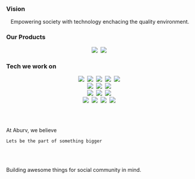 ### Vision
<p align="center">
 Empowering society with technology enchacing the quality environment.
</p>

### Our Products

<p align="center">
  <a href="https://github.com/aburv/tsts"><img src="https://img.shields.io/badge/Takbuff-orange?style=for-the-badge&color=e53935" /></a>&nbsp;
  <a href="https://www.annamshala.com"><img src="https://img.shields.io/badge/Annamshala-green?style=for-the-badge&color=2196F3" /></a>&nbsp;
</p>

### Tech we work on

<p align="center">
  <img src="https://img.shields.io/badge/Rust-Lang-orange?style=for-the-badge&color=673AB7" />&nbsp;
  <img src="https://img.shields.io/badge/Flask-Python-orange?style=for-the-badge&color=673AB7" />&nbsp;
  <img src="https://img.shields.io/badge/Angular-Typescript-orange?style=for-the-badge&color=283593" />&nbsp;
  <img src="https://img.shields.io/badge/IOS-Swift-orange?style=for-the-badge&color=283593" />&nbsp;
  <img src="https://img.shields.io/badge/Android-Kotlin-orange?style=for-the-badge&color=283593" />&nbsp;
  <br/>
  <img src="https://img.shields.io/badge/Apache Kafka-orange?style=for-the-badge&color=C3B1A8" />&nbsp;
  <img src="https://img.shields.io/badge/MongoDB-orange?style=for-the-badge&color=C3B1A8" />&nbsp;
  <img src="https://img.shields.io/badge/PostgreSQL-orange?style=for-the-badge&color=C3B1A8" />&nbsp;
  <br/>
  <img src="https://img.shields.io/badge/Distributed Computing-orange?style=for-the-badge&color=607D8B" />&nbsp;
  <img src="https://img.shields.io/badge/Event Driven-orange?style=for-the-badge&color=607D8B" />&nbsp;
  <img src="https://img.shields.io/badge/Microservices-orange?style=for-the-badge&color=607D8B" />&nbsp;
  <br/>
  <img src="https://img.shields.io/badge/ci-Circleci-orange?style=for-the-badge&color=8B6E60" />&nbsp;
  <img src="https://img.shields.io/badge/CD-Docker-orange?style=for-the-badge&color=8B6E60" />&nbsp;
  <img src="https://img.shields.io/badge/Infra-AWS-orange?style=for-the-badge&color=8B6E60" />&nbsp;
  <img src="https://img.shields.io/badge/Infra-GCP-orange?style=for-the-badge&color=8B6E60" />&nbsp;
</p>

<br/>
<br/>

At Aburv, we believe

`Lets be the part of something bigger`

<br/>
<br/>

Building awesome things for social community in mind.
